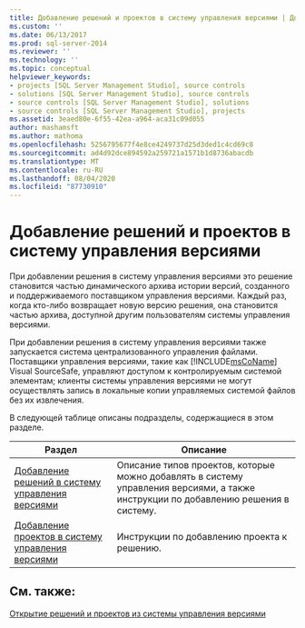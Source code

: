 ```yaml
---
title: Добавление решений и проектов в систему управления версиями | Документация Майкрософт
ms.custom: ''
ms.date: 06/13/2017
ms.prod: sql-server-2014
ms.reviewer: ''
ms.technology: ''
ms.topic: conceptual
helpviewer_keywords:
- projects [SQL Server Management Studio], source controls
- solutions [SQL Server Management Studio], source controls
- source controls [SQL Server Management Studio], solutions
- source controls [SQL Server Management Studio], projects
ms.assetid: 3eaed80e-6f55-42ea-a964-aca31c09d055
author: mashamsft
ms.author: mathoma
ms.openlocfilehash: 5256795677f4e8ce4249737d25d3ded1c4cd69c8
ms.sourcegitcommit: ad4d92dce894592a259721a1571b1d8736abacdb
ms.translationtype: MT
ms.contentlocale: ru-RU
ms.lasthandoff: 08/04/2020
ms.locfileid: "87730910"
---
```

# <a name="add-solutions-and-projects-to-source-control"></a>Добавление решений и проектов в систему управления версиями
  При добавлении решения в систему управления версиями это решение становится частью динамического архива истории версий, созданного и поддерживаемого поставщиком управления версиями. Каждый раз, когда кто-либо возвращает новую версию решения, она становится частью архива, доступной другим пользователям системы управления версиями.  
  
 При добавлении решения в систему управления версиями также запускается система централизованного управления файлами. Поставщики управления версиями, такие как [!INCLUDE[msCoName](../includes/msconame-md.md)] Visual SourceSafe, управляют доступом к контролируемым системой элементам; клиенты системы управления версиями не могут осуществлять запись в локальные копии управляемых системой файлов без их извлечения.  
  
 В следующей таблице описаны подразделы, содержащиеся в этом разделе.  
  
|Раздел|Описание|  
|-----------|-----------------|  
|[Добавление решений в систему управления версиями](../../2014/database-engine/add-solutions-to-source-control.md)|Описание типов проектов, которые можно добавлять в систему управления версиями, а также инструкции по добавлению решения в систему.|  
|[Добавление проектов в систему управления версиями](../../2014/database-engine/add-projects-to-source-control.md)|Инструкции по добавлению проекта к решению.|  
  
## <a name="see-also"></a>См. также:  
 [Открытие решений и проектов из системы управления версиями](../../2014/database-engine/open-solutions-and-projects-from-source-control.md)  
  
  
